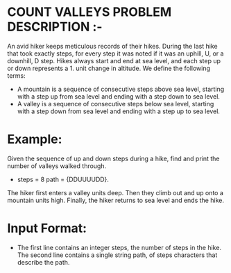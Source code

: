 # COUNT VALLEYS PROBLEM DESCRIPTION :-

An avid hiker keeps meticulous records of their hikes. During the last hike that took exactly steps, for every step it was noted if it was an uphill, U, or a downhill, D step. Hikes always start and end at sea level, and each step up or down represents a 1. unit change in altitude. We define the following terms:
* A mountain is a sequence of consecutive steps above sea level, starting with a step up from sea level and ending with a step down to sea level.
* A valley is a sequence of consecutive steps below sea level, starting with a step down from sea level and ending with a step up to sea level.
# Example:
Given the sequence of up and down steps during a hike, find and print the number of valleys walked through.
 * steps = 8 path = {DDUUUUDD}.

The hiker first enters a valley  units deep. Then they climb out and up onto a mountain  units high. Finally, the hiker returns to sea level and ends the hike.
# Input Format:
* The first line contains an integer steps, the number of steps in the hike.
  The second line contains a single string path, of steps characters that describe the path.